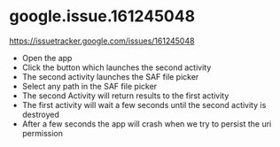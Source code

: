 # google.issue.161245048

https://issuetracker.google.com/issues/161245048

* Open the app
* Click the button which launches the second activity
* The second activity launches the SAF file picker
* Select any path in the SAF file picker
* The second Activity will return results to the first activity
* The first activity will wait a few seconds until the second activity is destroyed
* After a few seconds the app will crash when we try to persist the uri permission